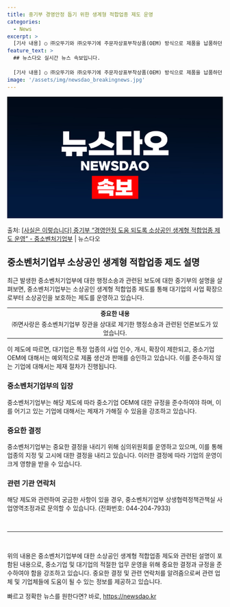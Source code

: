 ```yaml
---
title: 중기부 경영안정 돕기 위한 생계형 적합업종 제도 운영
categories:
  - News
excerpt: >
  [기사 내용] ○ ㈜오뚜기와 ㈜오뚜기에 주문자상표부착상품(OEM) 방식으로 제품을 납품하던 ㈜면사랑이 중소벤…
feature_text: >
  ## 뉴스다오 실시간 뉴스 속보입니다.

  [기사 내용] ○ ㈜오뚜기와 ㈜오뚜기에 주문자상표부착상품(OEM) 방식으로 제품을 납품하던 ㈜면사랑이 중소벤…
image: '/assets/img/newsdao_breakingnews.jpg'
---
```


![뉴스다오 속보](/assets/img/newsdao_breakingnews.jpg)

<p>출처: <a href="https://newsdao.kr/3082" rel="dofollow">[사실은 이렇습니다] 중기부 “경영안정 도움 되도록 소상공인 생계형 적합업종 제도 운영” - 중소벤처기업부</a> | 뉴스다오</p>

<h2 data-ke-size="size26">중소벤처기업부 소상공인 생계형 적합업종 제도 설명</h2>
<p data-ke-size="size16">최근 발생한 중소벤처기업부에 대한 행정소송과 관련된 보도에 대한 중기부의 설명을 살펴보면, 중소벤처기업부는 소상공인 생계형 적합업종 제도를 통해 대기업의 사업 확장으로부터 소상공인을 보호하는 제도를 운영하고 있습니다.</p>

<table>
    <tr>
        <td style="text-align: center; height: 17px;"><b>중요한 내용</b></td>
    </tr>
    <tr>
        <td style="text-align: center; height: 17px;">㈜면사랑은 중소벤처기업부 장관을 상대로 제기한 행정소송과 관련된 언론보도가 있었습니다.</td>
    </tr>
</table>

<p data-ke-size="size16">이 제도에 따르면, 대기업은 특정 업종의 사업 인수, 개시, 확장이 제한되고, 중소기업 OEM에 대해서는 예외적으로 제품 생산과 판매를 승인하고 있습니다. 이를 준수하지 않는 기업에 대해서는 제재 절차가 진행됩니다.</p>

<h3 data-ke-size="size24">중소벤처기업부의 입장</h3>
<p data-ke-size="size16">중소벤처기업부는 해당 제도에 따라 중소기업 OEM에 대한 규정을 준수하여야 하며, 이를 어기고 있는 기업에 대해서는 제재가 가해질 수 있음을 강조하고 있습니다.</p>

<h3 data-ke-size="size24">중요한 결정</h3>
<p data-ke-size="size16">중소벤처기업부는 중요한 결정을 내리기 위해 심의위원회를 운영하고 있으며, 이를 통해 업종의 지정 및 고시에 대한 결정을 내리고 있습니다. 이러한 결정에 따라 기업의 운영이 크게 영향을 받을 수 있습니다.</p>

<h3 data-ke-size="size24">관련 기관 연락처</h3>
<p data-ke-size="size16">해당 제도와 관련하여 궁금한 사항이 있을 경우, 중소벤처기업부 상생협력정책관책실 사업영역조정과로 문의할 수 있습니다. (전화번호: 044-204-7933)</p>

<p data-ke-size="size16">&nbsp;</p>
<hr>
<p data-ke-size="size16">&nbsp;</p>

<p data-ke-size="size16">위의 내용은 중소벤처기업부에 대한 소상공인 생계형 적합업종 제도와 관련된 설명이 포함된 내용으로, 중소기업 및 대기업의 적절한 업무 운영을 위해 중요한 결정과 규정을 준수하여야 함을 강조하고 있습니다. 중요한 결정 및 관련 연락처를 알려줌으로써 관련 업체 및 기업체들에 도움이 될 수 있는 정보를 제공하고 있습니다.</p> 

빠르고 정확한 뉴스를 원한다면? 바로, <a href="https://newsdao.kr" rel="dofollow">https://newsdao.kr</a>


    
